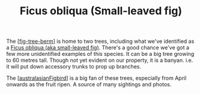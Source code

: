 ﻿---
backlinks:
- title: Wood duck meadows
  url: /sense/landscape-garden/wood-duck-meadows.html
- title: Plants
  url: /sense/landscape-garden/plants/plants.html
- title: Ficus obliqua (Small-leaved fig)
  url: /sense/landscape-garden/individual-plants/ficus-obliqua-berm.html
tags:
- plant
- tree
- ficus
- fig
- wood-duck-meadows
title: Ficus obliqua (Small-leaved fig)
type: plant
---
The [[fig-tree-berm]] is home to two trees, including what we've identified as a [Ficus obliqua (aka small-leaved fig)](https://en.wikipedia.org/wiki/Ficus_obliqua). There's a good chance we've got a few more unidentified examples of this species. It can be a big tree growing to 60 metres tall. Though not yet evident on our property, it is a banyan. i.e. it will put down accessory trunks to prop up branches.

The [[australasianFigbird]] is a big fan of these trees, especially from April onwards as the fruit ripen. A source of many sightings and photos.




[//begin]: # "Autogenerated link references for markdown compatibility"
[fig-tree-berm]: ../fig-tree-berm "Fig tree berm"
[australasianFigbird]: ../../birdwatching/australasianFigbird "Australasian Figbird"
[//end]: # "Autogenerated link references"